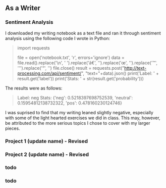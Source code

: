 ## As a Writer



### Sentiment Analysis

I downloaded my writing notebook as a text file and ran it through sentiment analysis using the following code I wrote in Python:

> import requests
>  
> file = open('notebook.txt', 'r', errors='ignore')
> data = file.read().replace('\n', ' ').replace('â€', '').replace('œ', '').replace('™', '\'').replace('“', '')
> file.close()
> result = requests.post("http://text-processing.com/api/sentiment/", "text="+data).json()
> print('Label: ' + result.get('label'))
> print('Stats: ' + str(result.get('probability')))

The results were as follows:

> Label: neg
> Stats: {'neg': 0.5218397698752539, 'neutral': 0.15954812138732322, 'pos': 0.478160230124746}

I was suprised to find that my writing leaned slightly negative, especially with some of the light hearted exercises we did in class.
This may, however, be attributed to the more serious topics I chose to cover with my larger pieces.

### Project 1 (update name) - Revised



### Project 2 (update name) - Revised



### todo



### todo

